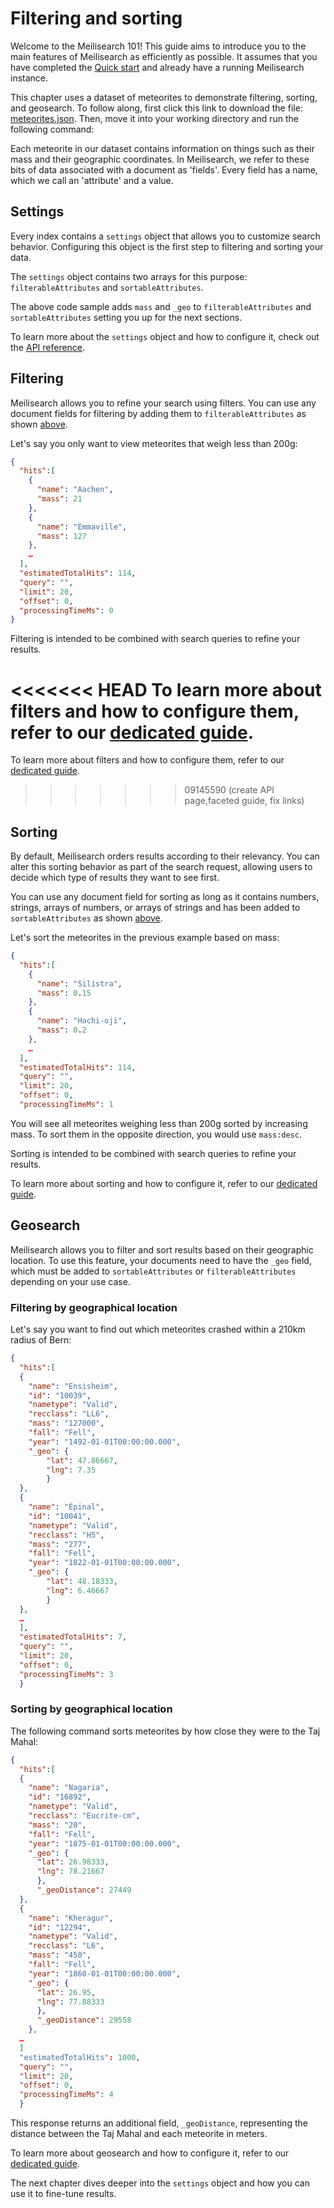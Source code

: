 # Filtering and sorting

Welcome to the Meilisearch 101! This guide aims to introduce you to the main features of Meilisearch as efficiently as possible. It assumes that you have completed the [Quick start](/learn/getting_started/quick_start.md) and already have a running Meilisearch instance.

This chapter uses a dataset of meteorites to demonstrate filtering, sorting, and geosearch. To follow along, first click this link to download the file: <a id="downloadmeteorites" href="/meteorites.json" download="meteorites.json">meteorites.json</a>. Then, move it into your working directory and run the following command:

<CodeSamples id="getting_started_add_meteorites" />

Each meteorite in our dataset contains information on things such as their mass and their geographic coordinates. In Meilisearch, we refer to these bits of data associated with a document as  'fields'. Every field has a name, which we call an 'attribute' and a value.

## Settings

Every index contains a `settings` object that allows you to customize search behavior. Configuring this object is the first step to filtering and sorting your data.

The `settings` object contains two arrays for this purpose: `filterableAttributes` and `sortableAttributes`.

<CodeSamples id= "getting_started_configure_settings" />

The above code sample adds `mass` and `_geo` to `filterableAttributes` and `sortableAttributes` setting you up for the next sections.

To learn more about the `settings` object and how to configure it, check out the [API reference](/reference/api/settings.md).

## Filtering

Meilisearch allows you to refine your search using filters. You can use any document fields for filtering by adding them to `filterableAttributes` as shown [above](#settings).

Let's say you only want to view meteorites that weigh less than 200g:

<CodeSamples id= "getting_started_filtering" />

```json
{
  "hits":[
    {
      "name": "Aachen",
      "mass": 21
    },
    {
      "name": "Emmaville",
      "mass": 127
    },
    …
  ],
  "estimatedTotalHits": 114,
  "query": "",
  "limit": 20,
  "offset": 0,
  "processingTimeMs": 0
}
```

Filtering is intended to be combined with search queries to refine your results.

<<<<<<< HEAD
To learn more about filters and how to configure them, refer to our [dedicated guide](/learn/advanced/filtering.md).
=======
To learn more about filters and how to configure them, refer to our [dedicated guide](/learn/advanced/filtering_guide.md).
>>>>>>> 09145590 (create API page,faceted guide, fix links)

## Sorting

By default, Meilisearch orders results according to their relevancy. You can alter this sorting behavior as part of the search request, allowing users to decide which type of results they want to see first.

You can use any document field for sorting as long as it contains numbers, strings, arrays of numbers, or arrays of strings and has been added to `sortableAttributes` as shown [above](#settings).

Let's sort the meteorites in the previous example based on mass:

<CodeSamples id= "getting_started_sorting" />

```json
{
  "hits":[
    {
      "name": "Silistra",
      "mass": 0.15
    },
    {
      "name": "Hachi-oji",
      "mass": 0.2
    },
    …
  ],
  "estimatedTotalHits": 114,
  "query": "",
  "limit": 20,
  "offset": 0,
  "processingTimeMs": 1
```

You will see all meteorites weighing less than 200g sorted by increasing mass. To sort them in the opposite direction, you would use `mass:desc`.

Sorting is intended to be combined with search queries to refine your results.

To learn more about sorting and how to configure it, refer to our [dedicated guide](/learn/advanced/sorting.md).

## Geosearch

Meilisearch allows you to filter and sort results based on their geographic location. To use this feature, your documents need to have the `_geo` field, which must be added to `sortableAttributes` or `filterableAttributes` depending on your use case.

### Filtering by geographical location

Let's say you want to find out which meteorites crashed within a 210km radius of Bern:

<CodeSamples id= "getting_started_geo_radius" />

```json
{
  "hits":[
  {
    "name": "Ensisheim",
    "id": "10039",
    "nametype": "Valid",
    "recclass": "LL6",
    "mass": "127000",
    "fall": "Fell",
    "year": "1492-01-01T00:00:00.000",
    "_geo": {
        "lat": 47.86667,
        "lng": 7.35
        }
  },
  {
    "name": "Épinal",
    "id": "10041",
    "nametype": "Valid",
    "recclass": "H5",
    "mass": "277",
    "fall": "Fell",
    "year": "1822-01-01T00:00:00.000",
    "_geo": {
        "lat": 48.18333,
        "lng": 6.46667
        }
  },
  …
  ],
  "estimatedTotalHits": 7,
  "query": "",
  "limit": 20,
  "offset": 0,
  "processingTimeMs": 3
  }
  ```

### Sorting by geographical location

The following command sorts meteorites by how close they were to the Taj Mahal:

<CodeSamples id= "getting_started_geo_point" />

```json
{
  "hits":[
  {
    "name": "Nagaria",
    "id": "16892",
    "nametype": "Valid",
    "recclass": "Eucrite-cm",
    "mass": "20",
    "fall": "Fell",
    "year": "1875-01-01T00:00:00.000",
    "_geo": {
      "lat": 26.98333,
      "lng": 78.21667
      },
      "_geoDistance": 27449
  },
  {
    "name": "Kheragur",
    "id": "12294",
    "nametype": "Valid",
    "recclass": "L6",
    "mass": "450",
    "fall": "Fell",
    "year": "1860-01-01T00:00:00.000",
    "_geo": {
      "lat": 26.95,
      "lng": 77.88333
      },
      "_geoDistance": 29558
    },
  …
  ]
  "estimatedTotalHits": 1000,
  "query": "",
  "limit": 20,
  "offset": 0,
  "processingTimeMs": 4
  }
```

This response returns an additional field, `_geoDistance`, representing the distance between the Taj Mahal and each meteorite in meters.

To learn more about geosearch and how to configure it, refer to our [dedicated guide](/learn/advanced/geosearch.md).

The next chapter dives deeper into the `settings` object and how you can use it to fine-tune results.
